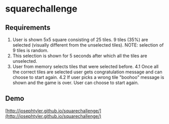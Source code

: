 squarechallenge
===============

Requirements
------------

1. User is shown 5x5 square consisting of 25 tiles. 9 tiles (35%) are selected (visually different from the unselected tiles). NOTE: selection of 9 tiles is random.
2. This selection is shown for 5 seconds after which all the tiles are unselected.
3. User from memory selects tiles that were selected before.
4.1 Once all the correct tiles are selected user gets congratulation message and can choose to start again.
4.2 If user picks a wrong tile "boohoo" message is shown and the game is over. User can choose to start again.

Demo
----

[http://josephtyler.github.io/squarechallenge/](http://josephtyler.github.io/squarechallenge/)
